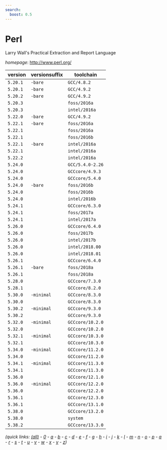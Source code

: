 ```yaml
---
search:
  boost: 0.5
---
```

# Perl

Larry Wall's Practical Extraction and Report Language

*homepage*: <http://www.perl.org/>

version | versionsuffix | toolchain
--------|---------------|----------
``5.20.1`` | ``-bare`` | ``GCC/4.8.2``
``5.20.1`` | ``-bare`` | ``GCC/4.9.2``
``5.20.2`` | ``-bare`` | ``GCC/4.9.2``
``5.20.3`` |  | ``foss/2016a``
``5.20.3`` |  | ``intel/2016a``
``5.22.0`` | ``-bare`` | ``GCC/4.9.2``
``5.22.1`` | ``-bare`` | ``foss/2016a``
``5.22.1`` |  | ``foss/2016a``
``5.22.1`` |  | ``foss/2016b``
``5.22.1`` | ``-bare`` | ``intel/2016a``
``5.22.1`` |  | ``intel/2016a``
``5.22.2`` |  | ``intel/2016a``
``5.24.0`` |  | ``GCC/5.4.0-2.26``
``5.24.0`` |  | ``GCCcore/4.9.3``
``5.24.0`` |  | ``GCCcore/5.4.0``
``5.24.0`` | ``-bare`` | ``foss/2016b``
``5.24.0`` |  | ``foss/2016b``
``5.24.0`` |  | ``intel/2016b``
``5.24.1`` |  | ``GCCcore/6.3.0``
``5.24.1`` |  | ``foss/2017a``
``5.24.1`` |  | ``intel/2017a``
``5.26.0`` |  | ``GCCcore/6.4.0``
``5.26.0`` |  | ``foss/2017b``
``5.26.0`` |  | ``intel/2017b``
``5.26.0`` |  | ``intel/2018.00``
``5.26.0`` |  | ``intel/2018.01``
``5.26.1`` |  | ``GCCcore/6.4.0``
``5.26.1`` | ``-bare`` | ``foss/2018a``
``5.26.1`` |  | ``foss/2018a``
``5.28.0`` |  | ``GCCcore/7.3.0``
``5.28.1`` |  | ``GCCcore/8.2.0``
``5.30.0`` | ``-minimal`` | ``GCCcore/8.3.0``
``5.30.0`` |  | ``GCCcore/8.3.0``
``5.30.2`` | ``-minimal`` | ``GCCcore/9.3.0``
``5.30.2`` |  | ``GCCcore/9.3.0``
``5.32.0`` | ``-minimal`` | ``GCCcore/10.2.0``
``5.32.0`` |  | ``GCCcore/10.2.0``
``5.32.1`` | ``-minimal`` | ``GCCcore/10.3.0``
``5.32.1`` |  | ``GCCcore/10.3.0``
``5.34.0`` | ``-minimal`` | ``GCCcore/11.2.0``
``5.34.0`` |  | ``GCCcore/11.2.0``
``5.34.1`` | ``-minimal`` | ``GCCcore/11.3.0``
``5.34.1`` |  | ``GCCcore/11.3.0``
``5.36.0`` |  | ``GCCcore/12.1.0``
``5.36.0`` | ``-minimal`` | ``GCCcore/12.2.0``
``5.36.0`` |  | ``GCCcore/12.2.0``
``5.36.1`` |  | ``GCCcore/12.3.0``
``5.36.1`` |  | ``GCCcore/13.1.0``
``5.38.0`` |  | ``GCCcore/13.2.0``
``5.38.0`` |  | ``system``
``5.38.2`` |  | ``GCCcore/13.3.0``


*(quick links: [(all)](../index.md) - [0](../0/index.md) - [a](../a/index.md) - [b](../b/index.md) - [c](../c/index.md) - [d](../d/index.md) - [e](../e/index.md) - [f](../f/index.md) - [g](../g/index.md) - [h](../h/index.md) - [i](../i/index.md) - [j](../j/index.md) - [k](../k/index.md) - [l](../l/index.md) - [m](../m/index.md) - [n](../n/index.md) - [o](../o/index.md) - [p](../p/index.md) - [q](../q/index.md) - [r](../r/index.md) - [s](../s/index.md) - [t](../t/index.md) - [u](../u/index.md) - [v](../v/index.md) - [w](../w/index.md) - [x](../x/index.md) - [y](../y/index.md) - [z](../z/index.md))*

